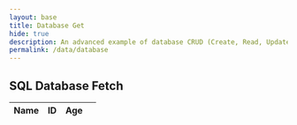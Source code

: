 ```yaml
---
layout: base
title: Database Get
hide: true
description: An advanced example of database CRUD (Create, Read, Update, Delete).  This articles is focussed on Read.  Each operation works asynchronously between JavaScript and a Python/Flask backend Database.  This requires a set of Python RESTful API services for Get, Put, Delete, and Update.
permalink: /data/database
---
```


## SQL Database Fetch
<!-- HTML table layout for page.  The table is filled by JavaScript below.
-->
<table>
  <thead>
  <tr>
    <th>Name</th>
    <th>ID</th>
    <th>Age</th>
    <th>
  </tr>
  </thead>
  <tbody id="result">
    <!-- javascript generated data -->
  </tbody>
</table>

<div>
  
</div>
<!--
Below JavaScript code fetches user data from an API and displays it in a table. It uses the Fetch API to make a GET request to the '/api/users/' endpoint.   Refer to config.js to see additional options.
The script is laid out in a sequence (no function) and will execute when page is loaded.
-->
<script type="module">
  // uri variable and options object are obtained from config.js
  import { uri, options } from '{{site.baseurl}}/assets/js/api/config.js';
  // Set Users endpoint (list of users)
  const url = uri + '/api/users/';
  // prepare HTML result container for new output
  const resultContainer = document.getElementById("result");
  // fetch the API
  fetch(url, options)
    // response is a RESTful "promise" on any successful fetch
    .then(response => {
      // check for response errors and display
      if (response.status !== 200) {
          const errorMsg = 'Database response error: ' + response.status;
          console.log(errorMsg);
          const tr = document.createElement("tr");
          const td = document.createElement("td");
          td.innerHTML = errorMsg;
          tr.appendChild(td);
          resultContainer.appendChild(tr);
          return;
      }
      // valid response will contain JSON data
      response.json().then(data => {
          console.log(data);
          for (const row of data) {
            // tr and td build out for each row
            const tr = document.createElement("tr");
            const name = document.createElement("td");
            const id = document.createElement("td");
            const age = document.createElement("td");
            // data is specific to the API
            name.innerHTML = row.name;
            id.innerHTML = row.uid;
            age.innerHTML = row.age;
            // this builds td's into tr
            tr.appendChild(name);
            tr.appendChild(id);
            tr.appendChild(age);
            // append the row to table
            resultContainer.appendChild(tr);
          }
      })
  })
  // catch fetch errors (ie ACCESS to server blocked)
  .catch(err => {
    console.error(err);
    const tr = document.createElement("tr");
    const td = document.createElement("td");
    td.innerHTML = err + ": " + url;
    tr.appendChild(td);
    resultContainer.appendChild(tr);
  });
</script>